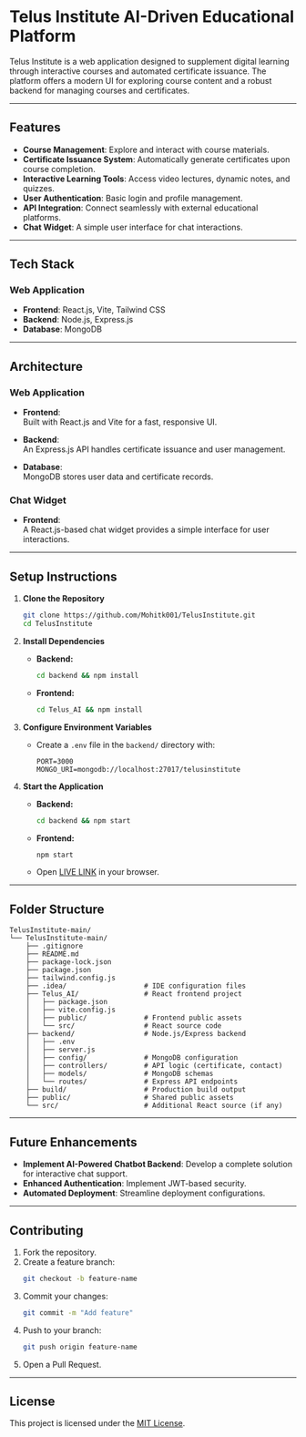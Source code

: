 # Telus Institute AI-Driven Educational Platform

Telus Institute is a web application designed to supplement digital learning through interactive courses and automated certificate issuance. The platform offers a modern UI for exploring course content and a robust backend for managing courses and certificates.

---

## Features

- **Course Management**: Explore and interact with course materials.
- **Certificate Issuance System**: Automatically generate certificates upon course completion.
- **Interactive Learning Tools**: Access video lectures, dynamic notes, and quizzes.
- **User Authentication**: Basic login and profile management.
- **API Integration**: Connect seamlessly with external educational platforms.
- **Chat Widget**: A simple user interface for chat interactions.

---

## Tech Stack

### Web Application

- **Frontend**: React.js, Vite, Tailwind CSS
- **Backend**: Node.js, Express.js
- **Database**: MongoDB

---

## Architecture

### Web Application

- **Frontend**:\
  Built with React.js and Vite for a fast, responsive UI.

- **Backend**:\
  An Express.js API handles certificate issuance and user management.

- **Database**:\
  MongoDB stores user data and certificate records.

### Chat Widget

- **Frontend**:\
  A React.js-based chat widget provides a simple interface for user interactions.

---

## Setup Instructions

1. **Clone the Repository**

   ```bash
   git clone https://github.com/Mohitk001/TelusInstitute.git
   cd TelusInstitute
   ```

2. **Install Dependencies**

   - **Backend:**
     ```bash
     cd backend && npm install
     ```
   - **Frontend:**
     ```bash
     cd Telus_AI && npm install
     ```

3. **Configure Environment Variables**

   - Create a `.env` file in the `backend/` directory with:
     ```
     PORT=3000
     MONGO_URI=mongodb://localhost:27017/telusinstitute
     ```

4. **Start the Application**

   - **Backend:**
     ```bash
     cd backend && npm start
     ```
   - **Frontend:**
     ```bash
     npm start
     ```
   - Open [LIVE LINK](https://telus-institute-qev4.vercel.app/) in your browser.

---

## Folder Structure

```
TelusInstitute-main/
└── TelusInstitute-main/
    ├── .gitignore
    ├── README.md
    ├── package-lock.json
    ├── package.json
    ├── tailwind.config.js
    ├── .idea/                   # IDE configuration files
    ├── Telus_AI/                # React frontend project
    │   ├── package.json
    │   ├── vite.config.js
    │   ├── public/              # Frontend public assets
    │   └── src/                 # React source code
    ├── backend/                 # Node.js/Express backend
    │   ├── .env
    │   ├── server.js
    │   ├── config/              # MongoDB configuration
    │   ├── controllers/         # API logic (certificate, contact)
    │   ├── models/              # MongoDB schemas
    │   └── routes/              # Express API endpoints
    ├── build/                   # Production build output
    ├── public/                  # Shared public assets
    └── src/                     # Additional React source (if any)
```

---

## Future Enhancements

- **Implement AI-Powered Chatbot Backend**: Develop a complete solution for interactive chat support.
- **Enhanced Authentication**: Implement JWT-based security.
- **Automated Deployment**: Streamline deployment configurations.

---

## Contributing

1. Fork the repository.
2. Create a feature branch:
   ```bash
   git checkout -b feature-name
   ```
3. Commit your changes:
   ```bash
   git commit -m "Add feature"
   ```
4. Push to your branch:
   ```bash
   git push origin feature-name
   ```
5. Open a Pull Request.

---

## License

This project is licensed under the [MIT License](LICENSE).

